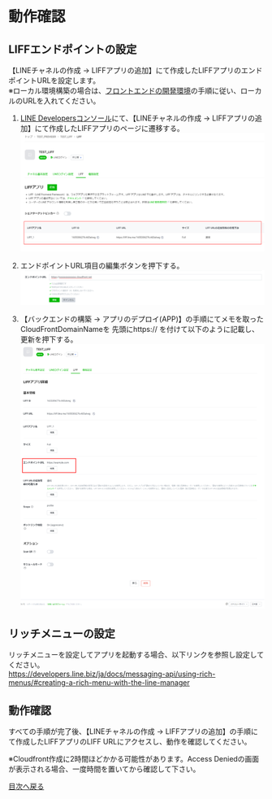 # 動作確認
## LIFFエンドポイントの設定
【LINEチャネルの作成 -> LIFFアプリの追加】にて作成したLIFFアプリのエンドポイントURLを設定します。  
※ローカル環境構築の場合は、[フロントエンドの開発環境](front-end-development-environment.md)の手順に従い、ローカルのURLを入れてください。

1. [LINE Developersコンソール](https://developers.line.biz/console/)にて、【LINEチャネルの作成 -> LIFFアプリの追加】にて作成したLIFFアプリのページに遷移する。
![LIFFのコンソール](images/liff-console.png)

1. エンドポイントURL項目の編集ボタンを押下する。
![エンドポイントURLの編集](images/end-point-url-editing.png)

1. 【バックエンドの構築 -> アプリのデプロイ(APP)】の手順にてメモを取ったCloudFrontDomainNameを 先頭にhttps:// を付けて以下のように記載し、更新を押下する。
![エンドポイントURLの記載](images/end-point-url-description.png)

## リッチメニューの設定
リッチメニューを設定してアプリを起動する場合、以下リンクを参照し設定してください。  
https://developers.line.biz/ja/docs/messaging-api/using-rich-menus/#creating-a-rich-menu-with-the-line-manager

## 動作確認

すべての手順が完了後、【LINEチャネルの作成 -> LIFFアプリの追加】の手順にて作成したLIFFアプリのLIFF URLにアクセスし、動作を確認してください。  

※Cloudfront作成に2時間ほどかかる可能性があります。Access Deniedの画面が表示される場合、一度時間を置いてから確認して下さい。

[目次へ戻る](../README.md)